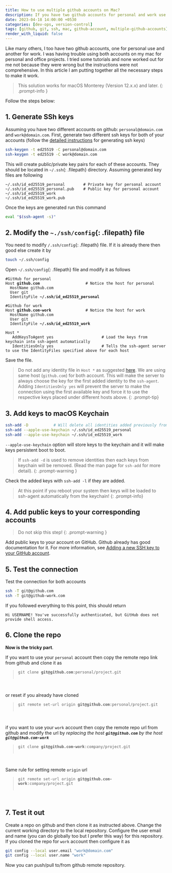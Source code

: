 ```yaml
---
title: How to use multiple github accounts on Mac?
description: If you have two github accounts for personal and work use then you might have some issues using both accounts on same Mac. If this is the case then this article will help you to setup both accounts on your Mac. 
date: 2023-04-18 14:00:00 +0530
categories: [dev-ops, version-control]
tags: [github, git, ssh, mac, github-account, multiple-github-accounts]     # TAG names should always be lowercase
render_with_liquid: false
---
```


Like many others, I too have two github accounts, one for personal use and another for work. I was having trouble using both accounts on my mac for personal and office projects. I tried some tutorials and none worked out for me not because they were wrong but the instructions were not comprehensive. In this article I am putting together all the necessary steps to make it work.  

> This solution works for macOS Monterey (Version 12.x.x) and later. 
{: .prompt-info }
 

Follow the steps below:  

## 1. Generate SSh keys
Assuming you have two different accounts on github: `personal@domain.com` and `work@domain.com`. First, generate two different ssh keys for both of your accounts (follow the [detailed instructions](https://docs.github.com/en/authentication/connecting-to-github-with-ssh/generating-a-new-ssh-key-and-adding-it-to-the-ssh-agent) for generating ssh keys)


```bash
ssh-keygen -t ed25519 -C personal@domain.com
ssh-keygen -t ed25519 -C work@domain.com
```

    
This will create public/private key pairs for each of these accounts. They should be located in `~/.ssh`{: .filepath} directory. Assuming generated key files are following

```
~/.ssh/id_ed25519_personal        # Private key for personal account
~/.ssh/id_ed25519_personal.pub    # Public key for personal account
~/.ssh/id_ed25519_work
~/.ssh/id_ed25519_work.pub
```

Once the keys are generated run this command   

```bash
eval "$(ssh-agent -s)"
```

## 2. Modify the `~./ssh/config`{: .filepath} file
You need to modify `/.ssh/config`{: .filepath} file. If it is already there then good else create it by   
```bash
touch ~/.ssh/config
```  

Open `~/.ssh/config`{: .filepath} file and modify it as follows

<pre><code>#GitHub for personal
Host <b>github.com</b>                    # Notice the host for personal
  HostName github.com
  User git
  IdentityFile <b>~/.ssh/id_ed25519_personal</b>

#Github for work
Host <b>github.com-work</b>               # Notice the host for work 
  HostName github.com
  User git
  IdentityFile <b>~/.ssh/id_ed25519_work</b>

Host *
   AddKeysToAgent yes                     # Load the keys from keychain into ssh-agent automatically
   IdentitiesOnly yes                     # Tells the ssh-agent server to use the IdentityFiles specified above for each host
</code></pre>

Save the file.

> Do not add any identity file in `Host *` as suggested [here](https://apple.stackexchange.com/a/333547). We are using same host (`github.com`) for both account. This will make the server to always choose the key for the first added identity to the `ssh-agent`. Adding `IdentitiesOnly yes` will prevent the server to make the connection using the first available key and force it to use the respective keys placed under different hosts above.
{: .prompt-tip}
  
## 3. Add keys to macOS Keychain
 
```bash
ssh-add -D           # Will delete all identities added previously from the ssh agent
ssh-add --apple-use-keychain ~/.ssh/id_ed25519_personal
ssh-add --apple-use-keychain ~/.ssh/id_ed25519_work
```
`--apple-use-keychain` option will store keys to the keychain and it will make keys persistent boot to boot.  

> If `ssh-add -d` is used to remove identities then each keys from keychain will be removed. (Read the man page for `ssh-add` for more detail).
{: .prompt-warning }
     
Check the added keys with `ssh-add -l` if they are added. 

>At this point if you reboot your system then keys will be loaded to ssh-agent automatically from the keychain!
{: .prompt-info}

## 4. Add public keys to your corresponding accounts
> Do not skip this step!
{: .prompt-warning }

Add public keys to your account on GitHub. Github already has good documentation for it. For more information, see [Adding a new SSH key to your GitHub account](https://docs.github.com/en/github/authenticating-to-github/adding-a-new-ssh-key-to-your-github-account).

## 5. Test the connection  
Test the connection for both accounts  

```bash
ssh -T git@github.com 
ssh -T git@github-work.com
```
If you followed everything to this point, this should return  
```
Hi USERNAME! You've successfully authenticated, but GitHub does not provide shell access.
```

## 6. Clone the repo
**Now is the tricky part**.  

If you want to use your `personal` account then copy the remote repo link from github and clone it as
 
> <pre><code>git clone <b>git@github.com</b>:personal/project.git
</code></pre>

or reset if you already have cloned 

> <pre><code>git remote set-url origin <b>git@github.com</b>:personal/project.git
</code></pre>
    
     
if you want to use your `work` account then copy the remote repo url from github and modify the url by *replacing the host **`git@github.com`** by the host **`git@github.com-work`***
  
> <pre><code>git clone <b>git@github.com-work</b>:company/project.git
</code></pre>

Same rule for setting remote `origin` url

> <pre><code>git remote set-url origin <b>git@github.com-work</b>:company/project.git
</code></pre>
    
## 7. Test it out
Create a repo on github and then clone it as instructed above. Change the current working directory to the local repository. Configure the user email and name (you can do globally too but I prefer this way) for this repository.  
If you cloned the repo for `work` account then configure it as

```bash
git config --local user.email "work@domain.com"
git config --local user.name "work"
```
Now you can push/pull to/from github remote repository.
